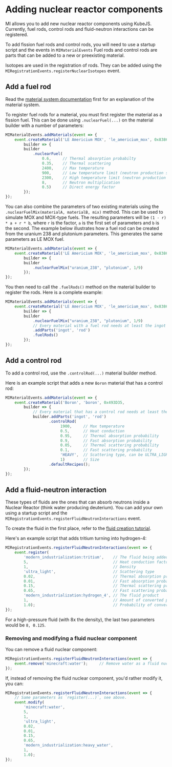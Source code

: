 # Adding nuclear reactor components
MI allows you to add new nuclear reactor components using KubeJS.
Currently, fuel rods, control rods and fluid-neutron interactions can be registered.

To add fission fuel rods and control rods, you will need to use a startup script and the events in `MIMaterialEvents`
Fuel rods and control rods are parts that can be added to a new or preexisting material.

Isotopes are used in the registration of rods.
They can be added using the `MIRegistrationEvents.registerNuclearIsotopes` event.

## Add a fuel rod
Read the [material system documentation](`ADDING_MATERIALS.md`) first for an explanation of the material system.

To register fuel rods for a material, you must first register the material as a fission fuel.
This can be done using `.nuclearFuel(...)` on the material builder with a number of parameters:
```js
MIMaterialEvents.addMaterials(event => {
    event.createMaterial('LE Americium MOX', 'le_americium_mox', 0x83867B,
        builder => {
        builder
            .nuclearFuel(
                0.6,     // Thermal absorption probabilty
                0.35,    // Thermal scattering
                2400,    // Max temperature
                900,     // Low temperature limit (neutron production starts to decrease)
                2300,    // High temperature limit (neutron production completely stops)
                8,       // Neutron multiplication
                0.5)     // Direct energy factor
        });
});
```

You can also combine the parameters of two existing materials using the `.nuclearFuelMix(materialA, materialB, mix)` method.
This can be used to simulate MOX and MOX-type fuels.
The resulting parameters will be `(1 - r) * a + r * b`, where `r` is the factor, `a` is the first set of parameters and `b` is the second.
The example below illustrates how a fuel rod can be created from the uranium 238 and plutonium parameters.
This generates the same parameters as LE MOX fuel.
```js
MIMaterialEvents.addMaterials(event => {
    event.createMaterial('LE Americium MOX', 'le_americium_mox', 0x83867B,
        builder => {
        builder
            .nuclearFuelMix("uranium_238", "plutonium", 1/9)
        });
});
```

You then need to call the `.fuelRods()` method on the material builder to register the rods.
Here is a complete example:
```js
MIMaterialEvents.addMaterials(event => {
    event.createMaterial('LE Americium MOX', 'le_americium_mox', 0x83867B,
        builder => {
        builder
            .nuclearFuelMix("uranium_238", "plutonium", 1/9)
            // Every material with a fuel rod needs at least the ingot and rod parts
            .addParts('ingot', 'rod')
            .fuelRods()
        });
});
```

## Add a control rod
To add a control rod, use the `.controlRod(...)` material builder method.

Here is an example script that adds a new `Boron` material that has a control rod:
```js
MIMaterialEvents.addMaterials(event => {
    event.createMaterial('Boron', 'boron', 0x493D35,
        builder => {
            // Every material that has a control rod needs at least the ingot and rod parts
            builder.addParts('ingot', 'rod')
                   .controlRod(
                        1900,     // Max temperature
                        0.5,      // Heat conduction
                        0.95,     // Thermal absorption probability
                        0.9,      // Fast absorption probability
                        0.05,     // Thermal scattering probability
                        0.1,      // Fast scattering probability
                        'HEAVY',  // Scattering type, can be ULTRA_LIGHT (0.05), LIGHT (0.2), MEDIUM (0.5) or HEAVY (0.85)
                        1)        // Size
                   .defaultRecipes();
        });
});
```

## Add a fluid-neutron interaction
These types of fluids are the ones that can absorb neutrons inside a Nuclear Reactor (think water producing deuterium).
You can add your own using a startup script and the `MIRegistrationEvents.registerFluidNeutronInteractions` event.

To create the fluid in the first place, refer to the [fluid creation tutorial](`ADDING_FLUIDS.md`).

Here's an example script that adds tritium turning into hydrogen-4:

```js
MIRegistrationEvents.registerFluidNeutronInteractions(event => {
    event.register(
        'modern_industrialization:tritium',    // The fluid being added as a nuclear component 
        5,                                     // Heat conduction factor (later multiplied by the base heat conduction, 0.01)
        1,                                     // Density
        'ultra_light',                         // Scattering type
        0.02,                                  // Thermal absorption probability
        0.01,                                  // Fast absorption probability
        0.15,                                  // Thermal scattering probability
        0.65,                                  // Fast scattering probability
        'modern_industrialization:hydrogen_4', // The fluid product
        1,                                     // Amount of converted product fluid per consumed input fluid
        1.0);                                  // Probability of converting 1 of input fluid per received neutron
});
```
For a high-pressure fluid (with 8x the density), the last two parameters would be `8, 0.125`.

### Removing and modifying a fluid nuclear component
You can remove a fluid nuclear component:

```js
MIRegistrationEvents.registerFluidNeutronInteractions(event => {
    event.remove('minecraft:water');     // Remove water as a fluid nuclear component
});
```

If, instead of removing the fluid nuclear component, you'd rather modify it, you can:
```js
MIRegistrationEvents.registerFluidNeutronInteractions(event => {
    // Same parameters as `register(...)`, see above.
    event.modify(
        'minecraft:water',
        5,
        1,
        'ultra_light',
        0.02,
        0.01,
        0.15,
        0.65,
        'modern_industrialization:heavy_water',
        1,
        1.0);
});
```
